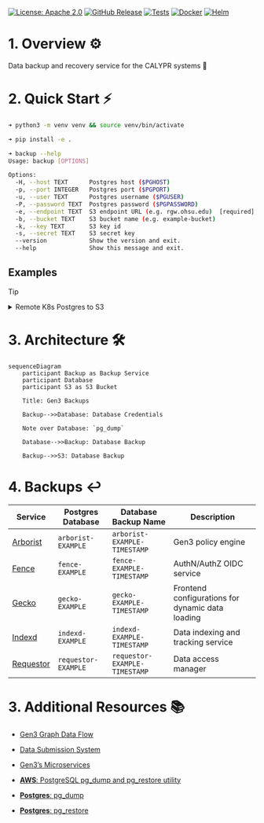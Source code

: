 [![License: Apache 2.0][license-badge]][license]
[![GitHub Release][release-badge]][release]
[![Tests][tests-badge]][tests]
[![Docker][docker-badge]][docker]
[![Helm][helm-badge]][helm]

[license-badge]: https://img.shields.io/badge/License-Apache-blue.svg
[license]: https://opensource.org/license/apache-2-0

[release-badge]: https://img.shields.io/github/v/release/ACED-IDP/backup-service
[release]: https://github.com/ACED-IDP/backup-service/releases

[docker-badge]: https://img.shields.io/badge/Docker%20Repo-Quay.io-blue?logo=docker
[docker]: https://quay.io/repository/ohsu-comp-bio/backup-service?tab=tags&tag=latest

[helm-badge]: https://img.shields.io/badge/Helm-0F1689?logo=helm&logoColor=fff
[helm]: https://github.com/ohsu-comp-bio/helm-charts/tree/main/charts/backups

[tests-badge]: https://img.shields.io/github/actions/workflow/status/aced-idp/backup-service/tests.yaml?label=tests
[tests]: https://github.com/ACED-IDP/backup-service/actions/workflows/tests.yaml

# 1. Overview ⚙️

Data backup and recovery service for the CALYPR systems 🔄

# 2. Quick Start ⚡

```sh
➜ python3 -m venv venv && source venv/bin/activate

➜ pip install -e .

➜ backup --help
Usage: backup [OPTIONS]

Options:
  -H, --host TEXT      Postgres host ($PGHOST)
  -p, --port INTEGER   Postgres port ($PGPORT)
  -u, --user TEXT      Postgres username ($PGUSER)
  -P, --password TEXT  Postgres password ($PGPASSWORD)
  -e, --endpoint TEXT  S3 endpoint URL (e.g. rgw.ohsu.edu)  [required]
  -b, --bucket TEXT    S3 bucket name (e.g. example-bucket)
  -k, --key TEXT       S3 key id
  -s, --secret TEXT    S3 secret key
  --version            Show the version and exit.
  --help               Show this message and exit.
```

## Examples

> [!TIP]
> <details>
> <summary>Remote K8s Postgres to S3</summary>
> 
> ```sh
> ➜ kubectl config current-context
> kind-dev
> 
> ➜ kubectl get svc | grep postgresql
> local-postgresql
> 
> ➜ kubectl port-forward service/local-postgresql 5432:5432
> Forwarding from 127.0.0.1:5432 -> 5432
> Forwarding from [::1]:5432 -> 5432
> 
> ➜ export PGPASSWORD='example'
> 
> ➜ backup --host localhost:5432 --output s3://example-bucket/
> ```
> 
> </details>

# 3. Architecture 🛠️

```mermaid
sequenceDiagram
    participant Backup as Backup Service
    participant Database
    participant S3 as S3 Bucket

    Title: Gen3 Backups

    Backup-->>Database: Database Credentials

    Note over Database: `pg_dump`

    Database-->>Backup: Database Backup

    Backup-->>S3: Database Backup
```

# 4. Backups ↩️

| Service                | Postgres Database   | Database Backup Name          | Description                                      |
| ---------------------- | ------------------- | ----------------------------- | ------------------------------------------------ |
| [Arborist][arborist]   | `arborist-EXAMPLE`  | `arborist-EXAMPLE-TIMESTAMP`  | Gen3 policy engine                               |
| [Fence][fence]         | `fence-EXAMPLE`     | `fence-EXAMPLE-TIMESTAMP`     | AuthN/AuthZ OIDC service                         |
| [Gecko][gecko]         | `gecko-EXAMPLE`     | `gecko-EXAMPLE-TIMESTAMP`     | Frontend configurations for dynamic data loading |
| [Indexd][indexd]       | `indexd-EXAMPLE`    | `indexd-EXAMPLE-TIMESTAMP`    | Data indexing and tracking service               |
| [Requestor][requestor] | `requestor-EXAMPLE` | `requestor-EXAMPLE-TIMESTAMP` | Data access manager                              |

[arborist]: https://github.com/uc-cdis/arborist
[fence]: https://github.com/uc-cdis/fence
[gecko]: https://github.com/aced-idp/gecko
[indexd]: https://github.com/uc-cdis/indexd
[requestor]: https://github.com/uc-cdis/requestor

# 3. Additional Resources 📚

- [Gen3 Graph Data Flow](https://docs.gen3.org/gen3-resources/developer-guide/architecture/#gen3-graph-data-flow)

- [Data Submission System](https://gen3.org/resources/developer/#data-submission-system)

- [Gen3’s Microservices](https://gen3.org/resources/developer/microservice/)

- [**AWS**: PostgreSQL pg_dump and pg_restore utility](https://docs.aws.amazon.com/dms/latest/sbs/chap-manageddatabases.postgresql-rds-postgresql-full-load-pd_dump.html)

- [**Postgres**: pg_dump](https://www.postgresql.org/docs/current/app-pgdump.html)

- [**Postgres**: pg_restore](https://www.postgresql.org/docs/current/app-pgrestore.html)
